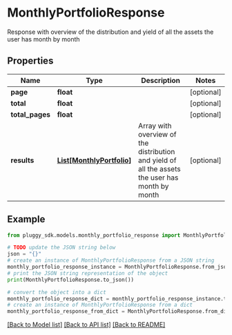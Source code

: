 # MonthlyPortfolioResponse

Response with overview of the distribution and yield of all the assets the user has month by month

## Properties

Name | Type | Description | Notes
------------ | ------------- | ------------- | -------------
**page** | **float** |  | [optional] 
**total** | **float** |  | [optional] 
**total_pages** | **float** |  | [optional] 
**results** | [**List[MonthlyPortfolio]**](MonthlyPortfolio.md) | Array with overview of the distribution and yield of all the assets the user has month by month | [optional] 

## Example

```python
from pluggy_sdk.models.monthly_portfolio_response import MonthlyPortfolioResponse

# TODO update the JSON string below
json = "{}"
# create an instance of MonthlyPortfolioResponse from a JSON string
monthly_portfolio_response_instance = MonthlyPortfolioResponse.from_json(json)
# print the JSON string representation of the object
print(MonthlyPortfolioResponse.to_json())

# convert the object into a dict
monthly_portfolio_response_dict = monthly_portfolio_response_instance.to_dict()
# create an instance of MonthlyPortfolioResponse from a dict
monthly_portfolio_response_from_dict = MonthlyPortfolioResponse.from_dict(monthly_portfolio_response_dict)
```
[[Back to Model list]](../README.md#documentation-for-models) [[Back to API list]](../README.md#documentation-for-api-endpoints) [[Back to README]](../README.md)



